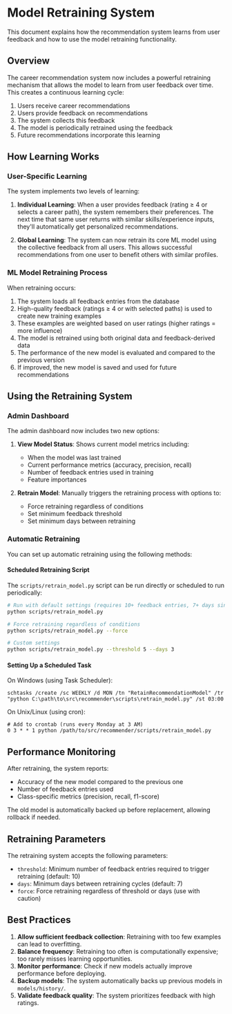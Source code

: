 # Model Retraining System

This document explains how the recommendation system learns from user feedback and how to use the model retraining functionality.

## Overview

The career recommendation system now includes a powerful retraining mechanism that allows the model to learn from user feedback over time. This creates a continuous learning cycle:

1. Users receive career recommendations
2. Users provide feedback on recommendations
3. The system collects this feedback
4. The model is periodically retrained using the feedback
5. Future recommendations incorporate this learning

## How Learning Works

### User-Specific Learning

The system implements two levels of learning:

1. **Individual Learning**: When a user provides feedback (rating ≥ 4 or selects a career path), the system remembers their preferences. The next time that same user returns with similar skills/experience inputs, they'll automatically get personalized recommendations.

2. **Global Learning**: The system can now retrain its core ML model using the collective feedback from all users. This allows successful recommendations from one user to benefit others with similar profiles.

### ML Model Retraining Process

When retraining occurs:

1. The system loads all feedback entries from the database
2. High-quality feedback (ratings ≥ 4 or with selected paths) is used to create new training examples
3. These examples are weighted based on user ratings (higher ratings = more influence)
4. The model is retrained using both original data and feedback-derived data
5. The performance of the new model is evaluated and compared to the previous version
6. If improved, the new model is saved and used for future recommendations

## Using the Retraining System

### Admin Dashboard

The admin dashboard now includes two new options:

1. **View Model Status**: Shows current model metrics including:
   - When the model was last trained
   - Current performance metrics (accuracy, precision, recall)
   - Number of feedback entries used in training
   - Feature importances

2. **Retrain Model**: Manually triggers the retraining process with options to:
   - Force retraining regardless of conditions
   - Set minimum feedback threshold
   - Set minimum days between retraining

### Automatic Retraining

You can set up automatic retraining using the following methods:

#### Scheduled Retraining Script

The `scripts/retrain_model.py` script can be run directly or scheduled to run periodically:

```bash
# Run with default settings (requires 10+ feedback entries, 7+ days since last training)
python scripts/retrain_model.py

# Force retraining regardless of conditions
python scripts/retrain_model.py --force

# Custom settings
python scripts/retrain_model.py --threshold 5 --days 3
```

#### Setting Up a Scheduled Task

On Windows (using Task Scheduler):
```
schtasks /create /sc WEEKLY /d MON /tn "RetainRecommendationModel" /tr "python C:\path\to\src\recommender\scripts\retrain_model.py" /st 03:00
```

On Unix/Linux (using cron):
```
# Add to crontab (runs every Monday at 3 AM)
0 3 * * 1 python /path/to/src/recommender/scripts/retrain_model.py
```

## Performance Monitoring

After retraining, the system reports:

- Accuracy of the new model compared to the previous one
- Number of feedback entries used
- Class-specific metrics (precision, recall, f1-score)

The old model is automatically backed up before replacement, allowing rollback if needed.

## Retraining Parameters

The retraining system accepts the following parameters:

- `threshold`: Minimum number of feedback entries required to trigger retraining (default: 10)
- `days`: Minimum days between retraining cycles (default: 7)
- `force`: Force retraining regardless of threshold or days (use with caution)

## Best Practices

1. **Allow sufficient feedback collection**: Retraining with too few examples can lead to overfitting.
2. **Balance frequency**: Retraining too often is computationally expensive; too rarely misses learning opportunities.
3. **Monitor performance**: Check if new models actually improve performance before deploying.
4. **Backup models**: The system automatically backs up previous models in `models/history/`.
5. **Validate feedback quality**: The system prioritizes feedback with high ratings. 